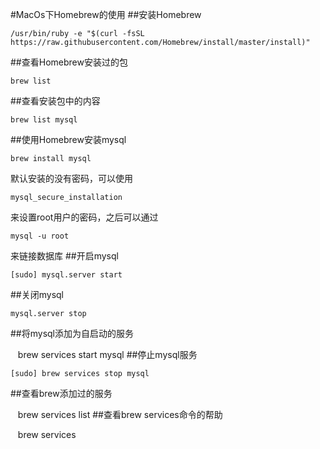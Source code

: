 #MacOs下Homebrew的使用
##安装Homebrew

    /usr/bin/ruby -e "$(curl -fsSL https://raw.githubusercontent.com/Homebrew/install/master/install)"
##查看Homebrew安装过的包

    brew list 
##查看安装包中的内容

    brew list mysql
##使用Homebrew安装mysql
    
    brew install mysql
默认安装的没有密码，可以使用

    mysql_secure_installation
来设置root用户的密码，之后可以通过

    mysql -u root
来链接数据库
##开启mysql

    [sudo] mysql.server start
##关闭mysql

    mysql.server stop
##将mysql添加为自启动的服务

    brew services start mysql
##停止mysql服务
    
    [sudo] brew services stop mysql
##查看brew添加过的服务

    brew services list
##查看brew services命令的帮助

    brew services
